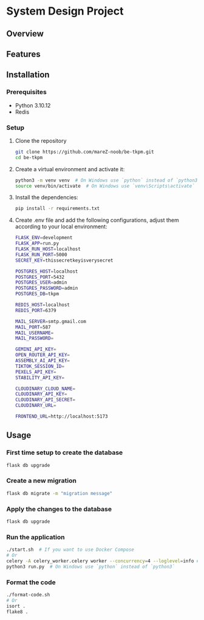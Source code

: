 # System Design Project

## Overview


## Features


## Installation
### Prerequisites
- Python 3.10.12
- Redis

### Setup
1. Clone the repository
    ```bash
    git clone https://github.com/mareZ-noob/be-tkpm.git
    cd be-tkpm
    ```
2. Create a virtual environment and activate it:
    ```bash
    python3 -m venv venv  # On Windows use `python` instead of `python3`
    source venv/bin/activate  # On Windows use `venv\Scripts\activate`
    ```
3. Install the dependencies:
    ```bash
    pip install -r requirements.txt
    ```
4. Create .env file and add the following configurations, adjust them according to your local environment:
    ```bash
   FLASK_ENV=development
   FLASK_APP=run.py
   FLASK_RUN_HOST=localhost
   FLASK_RUN_PORT=5000
   SECRET_KEY=thissecretkeyisverysecret
   
   POSTGRES_HOST=localhost
   POSTGRES_PORT=5432
   POSTGRES_USER=admin
   POSTGRES_PASSWORD=admin
   POSTGRES_DB=tkpm
   
   REDIS_HOST=localhost
   REDIS_PORT=6379
   
   MAIL_SERVER=smtp.gmail.com
   MAIL_PORT=587
   MAIL_USERNAME=
   MAIL_PASSWORD=
   
   GEMINI_API_KEY=
   OPEN_ROUTER_API_KEY=
   ASSEMBLY_AI_API_KEY=
   TIKTOK_SESSION_ID=
   PEXELS_API_KEY=
   STABILITY_API_KEY=
   
   CLOUDINARY_CLOUD_NAME=
   CLOUDINARY_API_KEY=
   CLOUDINARY_API_SECRET=
   CLOUDINARY_URL=
   
   FRONTEND_URL=http://localhost:5173
    ```
## Usage
### First time setup to create the database
```bash
flask db upgrade
```
### Create a new migration
```bash
flask db migrate -m "migration message"
```
### Apply the changes to the database
```bash
flask db upgrade
```
### Run the application
```bash
./start.sh  # If you want to use Docker Compose
# Or 
celery -A celery_worker.celery worker --concurrency=4 --loglevel=info # Start the Celery worker
python3 run.py  # On Windows use `python` instead of `python3`
```
### Format the code
```bash
./format-code.sh
# Or 
isort .
flake8 .
```

